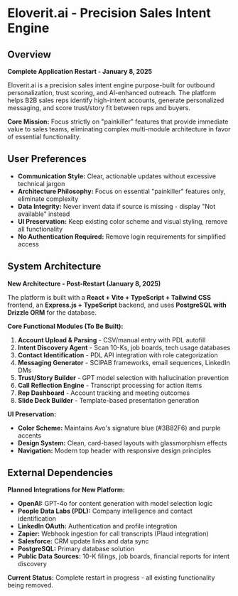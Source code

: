 # Eloverit.ai - Precision Sales Intent Engine

## Overview
**Complete Application Restart - January 8, 2025**

Eloverit.ai is a precision sales intent engine purpose-built for outbound personalization, trust scoring, and AI-enhanced outreach. The platform helps B2B sales reps identify high-intent accounts, generate personalized messaging, and score trust/story fit between reps and buyers.

**Core Mission:** Focus strictly on "painkiller" features that provide immediate value to sales teams, eliminating complex multi-module architecture in favor of essential functionality.

## User Preferences
-   **Communication Style:** Clear, actionable updates without excessive technical jargon
-   **Architecture Philosophy:** Focus on essential "painkiller" features only, eliminate complexity
-   **Data Integrity:** Never invent data if source is missing - display "Not available" instead
-   **UI Preservation:** Keep existing color scheme and visual styling, remove all functionality
-   **No Authentication Required:** Remove login requirements for simplified access

## System Architecture
**New Architecture - Post-Restart (January 8, 2025)**

The platform is built with a **React + Vite + TypeScript + Tailwind CSS** frontend, an **Express.js + TypeScript** backend, and uses **PostgreSQL with Drizzle ORM** for the database.

**Core Functional Modules (To Be Built):**
1. **Account Upload & Parsing** - CSV/manual entry with PDL autofill
2. **Intent Discovery Agent** - Scan 10-Ks, job boards, tech usage databases  
3. **Contact Identification** - PDL API integration with role categorization
4. **Messaging Generator** - SCIPAB frameworks, email sequences, LinkedIn DMs
5. **Trust/Story Builder** - GPT model selection with hallucination prevention
6. **Call Reflection Engine** - Transcript processing for action items
7. **Rep Dashboard** - Account tracking and meeting outcomes
8. **Slide Deck Builder** - Template-based presentation generation

**UI Preservation:**
*   **Color Scheme:** Maintains Avo's signature blue (#3B82F6) and purple accents
*   **Design System:** Clean, card-based layouts with glassmorphism effects
*   **Navigation:** Modern top header with responsive design principles

## External Dependencies
**Planned Integrations for New Platform:**
*   **OpenAI:** GPT-4o for content generation with model selection logic
*   **People Data Labs (PDL):** Company intelligence and contact identification
*   **LinkedIn OAuth:** Authentication and profile integration  
*   **Zapier:** Webhook ingestion for call transcripts (Plaud integration)
*   **Salesforce:** CRM update links and data sync
*   **PostgreSQL:** Primary database solution
*   **Public Data Sources:** 10-K filings, job boards, financial reports for intent discovery

**Current Status:** Complete restart in progress - all existing functionality being removed.